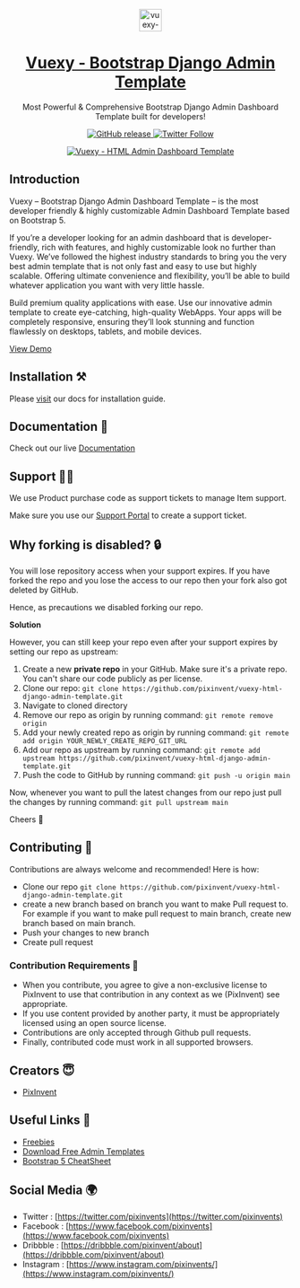 <p align="center">
   <a href="https://1.envato.market/vuexy_admin" target="_blank">
      <img src="https://cdn.jsdelivr.net/gh/pixinvent/pi-assets/vuexy/admin-template/logo/logo.png" alt="vuexy-logo" width="40px" height="auto">
   </a>
</p>

<h1 align="center">
   <a href="https://1.envato.market/vuexy_admin" target="_blank" align="center">
      Vuexy - Bootstrap Django Admin Template
   </a>
</h1>

<p align="center">Most Powerful & Comprehensive Bootstrap Django Admin Dashboard Template built for developers!</p>

<p align="center">   
   <a href="https://github.com/pixinvent/vuexy-aspnet-core-admin-template/releases">
    <img src="https://img.shields.io/github/release/themeselection/materio-vuetify-vuejs-laravel-admin-template-free.svg" alt="GitHub release">
  </a>
   <a href="https://twitter.com/pixinvents" target="_blank">
      <img alt="Twitter Follow" src="https://img.shields.io/twitter/follow/pixinvents">
   </a>
</p>
<p align="center">
   <a href="https://1.envato.market/vuexy_admin" target="_blank" align="center">
      <img src="https://cdn.jsdelivr.net/gh/pixinvent/pi-assets/vuexy/admin-template/banner/banner.png" alt="Vuexy - HTML Admin Dashboard Template">
   </a>
</p>

## Introduction

Vuexy – Bootstrap Django Admin Dashboard Template – is the most developer friendly & highly customizable Admin Dashboard Template based on Bootstrap 5.

If you’re a developer looking for an admin dashboard that is developer-friendly, rich with features, and highly customizable look no further than Vuexy. We’ve followed the highest industry standards to bring you the very best admin template that is not only fast and easy to use but highly scalable. Offering ultimate convenience and flexibility, you’ll be able to build whatever application you want with very little hassle.

Build premium quality applications with ease. Use our innovative admin template to create eye-catching, high-quality WebApps. Your apps will be completely responsive, ensuring they’ll look stunning and function flawlessly on desktops, tablets, and mobile devices.

[View Demo](https://demos.pixinvent.com/vuexy-html-django-admin-template/demo-1/login/)

## Installation ⚒️

Please [visit](https://demos.pixinvent.com/vuexy-html-admin-template/documentation/django-init-installation.html) our docs for installation guide.

## Documentation 📜

Check out our live [Documentation](https://demos.pixinvent.com/vuexy-html-admin-template/documentation/django-introduction.html)

## Support 👨‍💻

We use Product purchase code as support tickets to manage Item support.

Make sure you use our [Support Portal](https://pixinvent.ticksy.com/) to create a support ticket.

## Why forking is disabled? 🔒

You will lose repository access when your support expires. If you have forked the repo and you lose the access to our repo then your fork also got deleted by GitHub.

Hence, as precautions we disabled forking our repo.

**Solution**

However, you can still keep your repo even after your support expires by setting our repo as upstream:

1. Create a new **private repo** in your GitHub. Make sure it's a private repo. You can't share our code publicly as per license.
2. Clone our repo: `git clone https://github.com/pixinvent/vuexy-html-django-admin-template.git`
3. Navigate to cloned directory
4. Remove our repo as origin by running command: `git remote remove origin`
5. Add your newly created repo as origin by running command: `git remote add origin YOUR_NEWLY_CREATE_REPO_GIT_URL`
6. Add our repo as upstream by running command: `git remote add upstream https://github.com/pixinvent/vuexy-html-django-admin-template.git`
7. Push the code to GitHub by running command: `git push -u origin main`

Now, whenever you want to pull the latest changes from our repo just pull the changes by running command: `git pull upstream main`

Cheers 🥂

## Contributing 🦸

Contributions are always welcome and recommended! Here is how:

- Clone our repo `git clone https://github.com/pixinvent/vuexy-html-django-admin-template.git`
- create a new branch based on branch you want to make Pull request to. For example if you want to make pull request to main branch, create new branch based on main branch.
- Push your changes to new branch
- Create pull request

### Contribution Requirements 🧰

- When you contribute, you agree to give a non-exclusive license to PixInvent to use that contribution in any context as we (PixInvent) see appropriate.
- If you use content provided by another party, it must be appropriately licensed using an open source license.
- Contributions are only accepted through Github pull requests.
- Finally, contributed code must work in all supported browsers.

## Creators 😇

- [PixInvent](https://pixinvent.com/)

## Useful Links 🎁

- [Freebies](https://themeselection.com/products/category/download-free-admin-templates/)
- [Download Free Admin Templates](https://themeselection.com/products/category/download-free-admin-templates/)
- [Bootstrap 5 CheatSheet](https://bootstrap-cheatsheet.themeselection.com/)

## Social Media 🌍

- Twitter : [https://twitter.com/pixinvents](https://twitter.com/pixinvents)
- Facebook : [https://www.facebook.com/pixinvents](https://www.facebook.com/pixinvents)
- Dribbble : [https://dribbble.com/pixinvent/about](https://dribbble.com/pixinvent/about)
- Instagram : [https://www.instagram.com/pixinvents/](https://www.instagram.com/pixinvents/)
